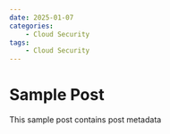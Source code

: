 ```yaml
---
date: 2025-01-07
categories:
    - Cloud Security
tags:
    - Cloud Security
---
```


# Sample Post

This sample post contains post metadata

